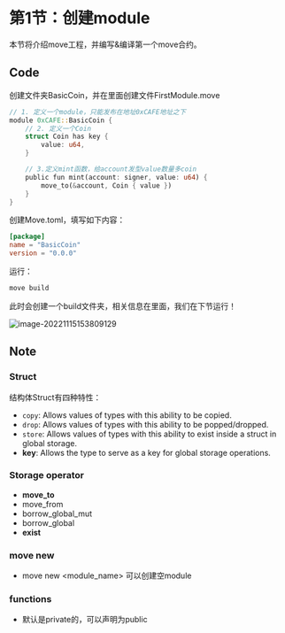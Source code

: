 # 第1节：创建module

本节将介绍move工程，并编写&编译第一个move合约。

## Code

创建文件夹BasicCoin，并在里面创建文件FirstModule.move

```rust
// 1. 定义一个module，只能发布在地址0xCAFE地址之下
module 0xCAFE::BasicCoin {
  	// 2. 定义一个Coin
    struct Coin has key {
        value: u64,
    }

  	// 3.定义mint函数，给account发型value数量多coin
    public fun mint(account: signer, value: u64) {
        move_to(&account, Coin { value })
    }
}
```

创建Move.toml，填写如下内容：

```toml
[package]
name = "BasicCoin"
version = "0.0.0"
```

运行：

```sh
move build
```

此时会创建一个build文件夹，相关信息在里面，我们在下节运行！

![image-20221115153809129](https://duke-typora.s3.ap-southeast-1.amazonaws.com/uPic/image-20221115153809129.png)



## Note

### Struct

结构体Struct有四种特性：

- `copy`: Allows values of types with this ability to be copied.
- `drop`: Allows values of types with this ability to be popped/dropped.
- `store`: Allows values of types with this ability to exist inside a struct in global storage.
- **key**: Allows the type to serve as a key for global storage operations.

### Storage operator

- **move_to**
- move_from
- borrow_global_mut
- borrow_global
- **exist**

### move new

- move new <module_name> 可以创建空module

### functions

- 默认是private的，可以声明为public